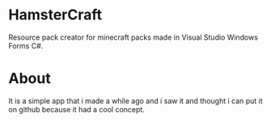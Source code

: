 # HamsterCraft
 Resource pack creator for minecraft packs made in Visual Studio Windows Forms C#.
# About
It is a simple app that i made a while ago and i saw it and thought i can put it on github because it had a cool concept.
